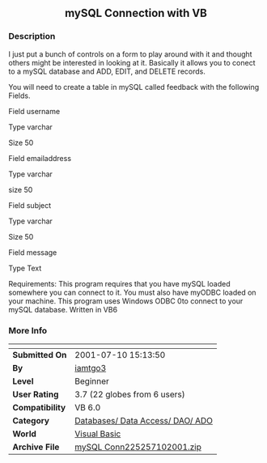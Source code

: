 ﻿<div align="center">

## mySQL Connection with VB


</div>

### Description

I just put a bunch of controls on a form to play around with it and thought others might be interested in looking at it. Basically it allows you to conect to a mySQL database and ADD, EDIT, and DELETE records.

You will need to create a table in mySQL called feedback with the following Fields.

Field username

Type varchar

Size 50

Field emailaddress

Type varchar

size 50

Field subject

Type varchar

Size 50

Field message

Type Text

Requirements: This program requires that you have mySQL loaded somewhere you can connect to it. You must also have myODBC loaded on your machine. This program uses Windows ODBC 0to connect to your mySQL database. Written in VB6
 
### More Info
 


<span>             |<span>
---                |---
**Submitted On**   |2001-07-10 15:13:50
**By**             |[iamtgo3](https://github.com/Planet-Source-Code/PSCIndex/blob/master/ByAuthor/iamtgo3.md)
**Level**          |Beginner
**User Rating**    |3.7 (22 globes from 6 users)
**Compatibility**  |VB 6\.0
**Category**       |[Databases/ Data Access/ DAO/ ADO](https://github.com/Planet-Source-Code/PSCIndex/blob/master/ByCategory/databases-data-access-dao-ado__1-6.md)
**World**          |[Visual Basic](https://github.com/Planet-Source-Code/PSCIndex/blob/master/ByWorld/visual-basic.md)
**Archive File**   |[mySQL Conn225257102001\.zip](https://github.com/Planet-Source-Code/iamtgo3-mysql-connection-with-vb__1-24886/archive/master.zip)








